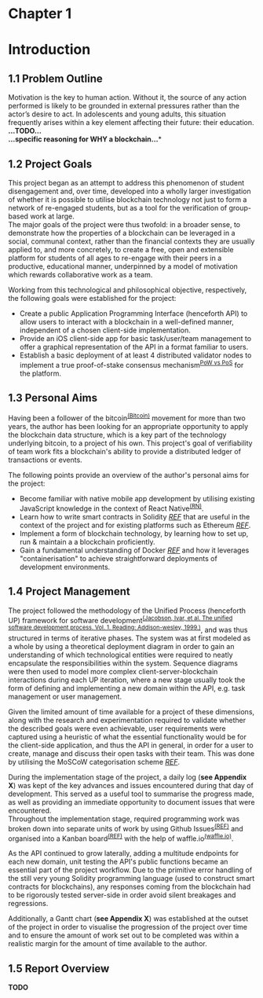 # Chapter 1
# Introduction

## 1.1 Problem Outline
Motivation is the key to human action. Without it, the source of any action performed is likely to be grounded in external pressures rather than the actor’s desire to act. In adolescents and young adults, this situation frequently arises within a key element affecting their future: their education.  
**...TODO...**  
**...specific reasoning for WHY a blockchain...***


## 1.2 Project Goals
This project began as an attempt to address this phenomenon of student disengagement and, over time, developed into a wholly larger investigation of whether it is possible to utilise blockchain technology not just to form a network of re-engaged students, but as a tool for the verification of group-based work at large.  
The major goals of the project were thus twofold: in a broader sense, to demonstrate how the properties of a blockchain can be leveraged in a social, communal context, rather than the financial contexts they are usually applied to, and more concretely, to create a free, open and extensible platform for students of all ages to re-engage with their peers in a productive, educational manner, underpinned by a model of motivation which rewards collaborative work as a team.  

Working from this technological and philosophical objective, respectively, the following goals were established for the project:
- Create a public Application Programming Interface (henceforth API) to allow users to interact with a blockchain in a well-defined manner, independent of a chosen client-side implementation.
- Provide an iOS client-side app for basic task/user/team management to offer a graphical representation of the API in a format familiar to users.
- Establish a basic deployment of at least 4 distributed validator nodes to implement a true proof-of-stake consensus mechanism<sup>[PoW vs PoS](http://bitfury.com/content/5-white-papers-research/pos-vs-pow-1.0.2.pdf)</sup> for the platform.

## 1.3 Personal Aims
Having been a follower of the bitcoin<sup>[(Bitcoin)](https://bitcoin.org/en/)</sup> movement for more than two years, the author has been looking for an appropriate opportunity to apply the blockchain data structure, which is a key part of the technology underlying bitcoin, to a project of his own. This project's goal of verifiability of team work fits a blockchain's ability to provide a distributed ledger of transactions or events.  

The following points provide an overview of the author's personal aims for the project:
- Become familiar with native mobile app development by utilising existing JavaScript knowledge in the context of React Native<sup>[(RN)](https://facebook.github.io/react-native/)</sup>.
- Learn how to write smart contracts in Solidity _[REF]()_ that are useful in the context of the project and for existing platforms such as Ethereum _[REF]()_.
- Implement a form of blockchain technology, by learning how to set up, run & maintain a a blockchain proficiently.
- Gain a fundamental understanding of Docker _[REF]()_ and how it leverages "containerisation" to achieve straightforward deployments of development environments.


## 1.4 Project Management
The project followed the methodology of the Unified Process (henceforth UP) framework for software development<sup>[(Jacobson, Ivar, et al. The unified software development process. Vol. 1. Reading: Addison-wesley, 1999.)](http://tocs.ulb.tu-darmstadt.de/82047766.pdf)</sup>, and was thus structured in terms of iterative phases. The system was at first modeled as a whole by using a theoretical deployment diagram in order to gain an understanding of which technological entities were required to neatly encapsulate the responsibilities within the system. Sequence diagrams were then used to model more complex client-server-blockchain interactions during each UP iteration, where a new stage usually took the form of defining and implementing a new domain within the API, e.g. task management or user management.

Given the limited amount of time available for a project of these dimensions, along with the research and experimentation required to validate whether the described goals were even achievable, user requirements were captured using a heuristic of what the essential functionality would be for the client-side application, and thus the API in general, in order for a user to create, manage and discuss their open tasks with their team. This was done by utilising the MoSCoW categorisation scheme _[REF]()_.   

During the implementation stage of the project, a daily log (**see Appendix X**) was kept of the key advances and issues encountered during that day of development. This served as a useful tool to summarise the progress made, as well as providing an immediate opportunity to document issues that were encountered.  
Throughout the implementation stage, required programming work was broken down into separate units of work by using Github Issues<sup>[(REF)]()</sup> and organised into a Kanban board<sup>[(REF)]()</sup> with the help of waffle.io<sup>[(waffle.io)](https://waffle.io/)</sup>.

As the API continued to grow laterally, adding a multitude endpoints for each new domain, unit testing the API's public functions became an essential part of the project workflow. Due to the primitive error handling of the still very young Solidity programming language (used to construct smart contracts for blockchains), any responses coming from the blockchain had to be rigorously tested server-side in order avoid silent breakages and regressions.

Additionally, a Gantt chart (**see Appendix X**) was established at the outset of the project in order to visualise the progression of the project over time and to ensure the amount of work set out to be completed was within a realistic margin for the amount of time available to the author.


## 1.5 Report Overview
**TODO**
